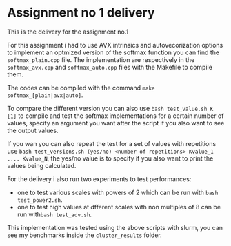 # Assignment no 1 delivery

This is the delivery for the assignment no.1

For this assignment i had to use AVX intrinsics and autovecorization options to implement an optmized version of the softmax function you can find the `softmax_plain.cpp` file. The implementation are respectively in the `softmax_avx.cpp` and `softmax_auto.cpp` files with the Makefile to compile them.

The codes can be compiled with the command `make softmax_[plain|avx|auto]`.

To compare the different version you can also use `bash test_value.sh K [1]` to compile and test the softmax implementations for a certain number of values, specify an argument you want after the script if you also want to see the output values. 

If you wan you can also repeat the test for a set of values with repetitions use `bash test_versions.sh (yes/no) <number of repetitions> Kvalue_1 .... Kvalue_N`, the yes/no value is to specify if you also want to print the values being calculated.

For the delivery i also run two experiments to test performances:
- one to test various scales with powers of 2 which can be run with `bash test_power2.sh`.
- one to test high values at dfferent scales with non multiples of 8 can be run with`bash test_adv.sh`.

This implementation was tested using the above scripts with slurm, you can see my benchmarks inside the `cluster_results` folder.